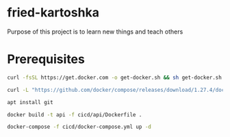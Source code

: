 # fried-kartoshka
Purpose of this project is to learn new things and teach others

# Prerequisites
```bash
curl -fsSL https://get.docker.com -o get-docker.sh && sh get-docker.sh

curl -L "https://github.com/docker/compose/releases/download/1.27.4/docker-compose-$(uname -s)-$(uname -m)" -o /usr/local/bin/docker-compose && chmod +x /usr/local/bin/docker-compose

apt install git

docker build -t api -f cicd/api/Dockerfile .

docker-compose -f cicd/docker-compose.yml up -d
```
